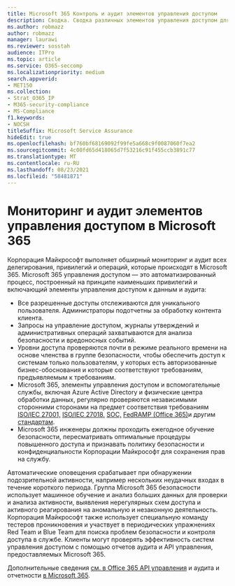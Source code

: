 ```yaml
---
title: Microsoft 365 Контроль и аудит элементов управления доступом
description: Сводка. Сводка различных элементов управления доступом для мониторинга и аудита, доступных в Microsoft 365.
ms.author: robmazz
author: robmazz
manager: laurawi
ms.reviewer: sosstah
audience: ITPro
ms.topic: article
ms.service: O365-seccomp
ms.localizationpriority: medium
search.appverid:
- MET150
ms.collection:
- Strat_O365_IP
- M365-security-compliance
- MS-Compliance
f1.keywords:
- NOCSH
titleSuffix: Microsoft Service Assurance
hideEdit: true
ms.openlocfilehash: bf760bf68169092f99fe5a668c9f0087060f7ea2
ms.sourcegitcommit: 4c00fd65d418065d7f53216c91f455ccb3891c77
ms.translationtype: MT
ms.contentlocale: ru-RU
ms.lasthandoff: 08/23/2021
ms.locfileid: "58481871"
---
```

# <a name="monitoring-and-auditing-access-controls-in-microsoft-365"></a>Мониторинг и аудит элементов управления доступом в Microsoft 365

Корпорация Майкрософт выполняет обширный мониторинг и аудит всех делегирования, привилегий и операций, которые происходят в Microsoft 365. Microsoft 365 управления доступом — это автоматизированный процесс, построенный на принципе наименьших привилегий и включающий элементы управления доступом к данным и аудита:

- Все разрешенные доступы отслеживаются для уникального пользователя. Администраторы подотчетны за обработку контента клиента.
- Запросы на управление доступом, журналы утверждений и административных операций захватываются для анализа безопасности и вредоносных событий.
- Уровни доступа проверяются почти в режиме реального времени на основе членства в группе безопасности, чтобы обеспечить доступ к системам только пользователям, у которых есть авторизованные бизнес-обоснования и которые соответствуют требованиям, предъявляемым к требованиям.
- Microsoft 365, элементы управления доступом и вспомогательные службы, включая Azure Active Directory и физические центра обработки данных, регулярно проверяются независимыми сторонними сторонами на предмет соответствия требованиям [ISO/IEC 27001,](https://www.microsoft.com/TrustCenter/Compliance/iso-iec-27001) [ISO/IEC 27018,](https://www.microsoft.com/TrustCenter/Compliance/iso-iec-27018) [SOC,](https://www.microsoft.com/TrustCenter/Compliance/SOC) [FedRAMP (Office 365)](https://www.microsoft.com/TrustCenter/Compliance/FedRAMP)и другим [стандартам](https://www.microsoft.com/TrustCenter/Compliance?service=Office#Icons).
- Microsoft 365 инженеры должны проходить ежегодное обучение безопасности, пересматривать оптимальные процедуры повышенного доступа и признавать политику безопасности и конфиденциальности Корпорации Майкрософт для сохранения прав на службу.

Автоматические оповещения срабатывает при обнаружении подозрительной активности, например нескольких неудачных входах в течение короткого периода. Группа Microsoft 365 безопасности использует машинное обучение и анализ больших данных для проверки и анализа активности, выявления нерегулярных схем доступа и активного реагирования на аномальную и незаконную деятельность. Корпорация Майкрософт также использует специальную команду тестеров проникновения и участвует в периодических упражнениях Red Team и Blue Team для поиска проблем безопасности и контроля доступа в службе. Клиенты могут проверять эффективность систем управления доступом с помощью отчетов аудита и API управления, предоставляемых Microsoft 365.

Дополнительные сведения [см. в Office 365 API управления](/office/office-365-management-api/office-365-management-activity-api-reference) и аудита и отчетности [в Microsoft 365](assurance-auditing-and-reporting-overview.md).
